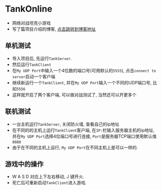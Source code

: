 # TankOnline
- 网络对战坦克小游戏
- 写了篇项目介绍的博客, [点击跳转到博客地址](https://www.cnblogs.com/tanshaoshenghao/p/10708586.html)

## 单机测试
- 导入项目后, 先运行`TankServer`. 
- 然后运行`TankClient`
- 在`My UDP Port`中输入一个4位数的端口号(可用默认的`5555`), 点击`connect to server`启动一个客户端
- 继续新运行一个`TankClient`, 并在`My UDP Port`输入一个不同的UDP端口号, 比如`5556`
- 这样就开启了两个客户端, 可以做对战测试了, 当然还可以开更多个

## 联机测试
- 一台主机运行`TankServer`, 关闭防火墙, 查看自己的ip地址
- 在不同的的主机上运行`TankClient`客户端, 在`IP:`栏输入服务器主机的ip地址, 并在`My UDP Port`选择4位端口号进行连接, `Port`是服务器TCP端口使用默认值`8888`
- 由于在不同的主机上运行, `My UDP Port`在不同主机上是可以一样的.

## 游戏中的操作
- W A S D 对应上下左右移动, J 键开火. 
- 死亡后可重新启动`TankClient`进入游戏. 
